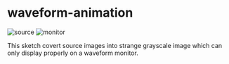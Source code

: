 waveform-animation
==================

![source](http://33.media.tumblr.com/f52e37a5cdb5b3a0c2d9737eb5627647/tumblr_mg3knlv1xD1rxoggso1_400.gif)
![monitor](http://33.media.tumblr.com/4ce10847fa393d0ba9d26c989a193210/tumblr_mg3knlv1xD1rxoggso2_r1_400.gif)

This sketch covert source images into strange grayscale  image which can only display properly on a waveform monitor.